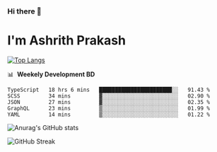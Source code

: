### Hi there 👋
# I'm Ashrith Prakash


[![Top Langs](https://github-readme-stats.vercel.app/api/top-langs/?username=xxcheckmatexx&layout=compact&count_private=true&include_all_commits=true&show_icons=true&line_height=20&title_color=FFFFFF&icon_color=FFFFFF&text_color=FFFFFF&bg_color=0D1117)](https://github.com/anuraghazra/github-readme-stats)

📊 &nbsp;**Weekely Development BD**

<!--START_SECTION:waka-->
```text
TypeScript   18 hrs 6 mins   ███████████████████████░░   91.43 % 
SCSS         34 mins         ▓░░░░░░░░░░░░░░░░░░░░░░░░   02.90 % 
JSON         27 mins         ▓░░░░░░░░░░░░░░░░░░░░░░░░   02.35 % 
GraphQL      23 mins         ▒░░░░░░░░░░░░░░░░░░░░░░░░   01.99 % 
YAML         14 mins         ▒░░░░░░░░░░░░░░░░░░░░░░░░   01.22 % 
```
<!--END_SECTION:waka-->

![Anurag's GitHub stats](https://github-readme-stats.vercel.app/api?username=xxcheckmatexx&count_private=true&show_icons=true&theme=merko)  

![GitHub Streak](http://github-readme-streak-stats.herokuapp.com?user=xxcheckmatexx&theme=merko&hide_border=true&date_format=M%20j%5B%2C%20Y%5D&fire=DD0E0B)
<br/>
